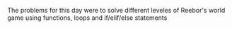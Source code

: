 The problems for this day were to solve different leveles of Reebor's world game using functions, loops and if/elif/else statements
